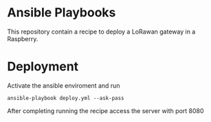 # Ansible Playbooks #

This repository contain a recipe to deploy a LoRawan gateway in a Raspberry.



# Deployment

Activate the ansible enviroment and run

```
ansible-playbook deploy.yml --ask-pass
```

After completing running the recipe access the server with port 8080